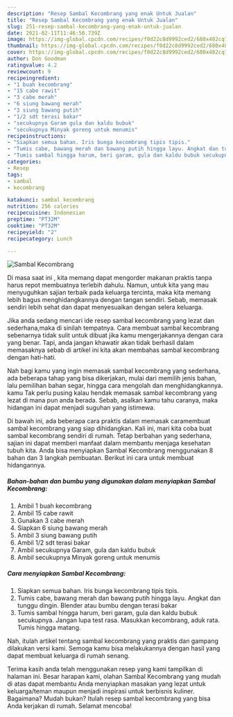 ```yaml
---
description: "Resep Sambal Kecombrang yang enak Untuk Jualan"
title: "Resep Sambal Kecombrang yang enak Untuk Jualan"
slug: 251-resep-sambal-kecombrang-yang-enak-untuk-jualan
date: 2021-02-11T11:46:50.739Z
image: https://img-global.cpcdn.com/recipes/f0d22c8d9992ced2/680x482cq70/sambal-kecombrang-foto-resep-utama.jpg
thumbnail: https://img-global.cpcdn.com/recipes/f0d22c8d9992ced2/680x482cq70/sambal-kecombrang-foto-resep-utama.jpg
cover: https://img-global.cpcdn.com/recipes/f0d22c8d9992ced2/680x482cq70/sambal-kecombrang-foto-resep-utama.jpg
author: Don Goodman
ratingvalue: 4.2
reviewcount: 9
recipeingredient:
- "1 buah kecombrang"
- "15 cabe rawit"
- "3 cabe merah"
- "6 siung bawang merah"
- "3 siung bawang putih"
- "1/2 sdt terasi bakar"
- "secukupnya Garam gula dan kaldu bubuk"
- "secukupnya Minyak goreng untuk menumis"
recipeinstructions:
- "Siapkan semua bahan. Iris bunga kecombrang tipis tipis."
- "Tumis cabe, bawang merah dan bawang putih hingga layu. Angkat dan tunggu dingin. Blender atau bumbu dengan terasi bakar"
- "Tumis sambal hingga harum, beri garam, gula dan kaldu bubuk secukupnya. Jangan lupa test rasa. Masukkan kecombrang, aduk rata. Tumis hingga matang."
categories:
- Resep
tags:
- sambal
- kecombrang

katakunci: sambal kecombrang 
nutrition: 256 calories
recipecuisine: Indonesian
preptime: "PT32M"
cooktime: "PT32M"
recipeyield: "2"
recipecategory: Lunch

---
```



![Sambal Kecombrang](https://img-global.cpcdn.com/recipes/f0d22c8d9992ced2/680x482cq70/sambal-kecombrang-foto-resep-utama.jpg)

Di masa  saat ini , kita memang dapat mengorder makanan praktis tanpa harus repot membuatnya terlebih dahulu. Namun, untuk kita yang mau menyuguhkan sajian terbaik pada keluarga tercinta, maka kita memang lebih bagus menghidangkannya dengan tangan sendiri. Sebab, memasak sendiri lebih sehat dan dapat menyesuaikan dengan selera keluarga.

Jika anda sedang mencari ide resep sambal kecombrang yang lezat dan sederhana,maka di sinilah tempatnya. Cara membuat sambal kecombrang  sebenarnya tidak sulit untuk dibuat jika kamu mengerjakannya dengan cara yang benar. Tapi, anda jangan khawatir akan tidak berhasil dalam memasaknya 
sebab di artikel ini kita akan membahas sambal kecombrang dengan hati-hati.  



Nah bagi kamu yang ingin memasak sambal kecombrang yang sederhana, ada beberapa tahap yang bisa dikerjakan, mulai dari memilih jenis bahan, lalu pemilihan bahan segar, hingga cara mengolah dan menghidangkannya. kamu Tak perlu pusing kalau hendak memasak sambal kecombrang yang lezat di mana pun anda berada. Sebab, asalkan kamu  tahu caranya, maka hidangan ini dapat menjadi suguhan yang istimewa.

Di bawah ini, ada beberapa cara praktis  dalam memasak caramembuat sambal kecombrang yang siap dihidangkan. Kali ini, mari kita coba buat sambal kecombrang sendiri di rumah. Tetap berbahan yang sederhana, sajian ini dapat memberi manfaat dalam membantu menjaga kesehatan tubuh kita. Anda bisa menyiapkan Sambal Kecombrang menggunakan 8 bahan dan 3 langkah pembuatan. Berikut ini cara untuk membuat hidangannya.

<!--inarticleads1-->

##### Bahan-bahan dan bumbu yang digunakan dalam menyiapkan Sambal Kecombrang:

1. Ambil 1 buah kecombrang
1. Ambil 15 cabe rawit
1. Gunakan 3 cabe merah
1. Siapkan 6 siung bawang merah
1. Ambil 3 siung bawang putih
1. Ambil 1/2 sdt terasi bakar
1. Ambil secukupnya Garam, gula dan kaldu bubuk
1. Ambil secukupnya Minyak goreng untuk menumis




<!--inarticleads2-->

##### Cara menyiapkan Sambal Kecombrang:

1. Siapkan semua bahan. Iris bunga kecombrang tipis tipis.
1. Tumis cabe, bawang merah dan bawang putih hingga layu. Angkat dan tunggu dingin. Blender atau bumbu dengan terasi bakar
1. Tumis sambal hingga harum, beri garam, gula dan kaldu bubuk secukupnya. Jangan lupa test rasa. Masukkan kecombrang, aduk rata. Tumis hingga matang.




Nah, itulah artikel tentang  sambal kecombrang  yang praktis dan gampang dilakukan versi kami. Semoga kamu bisa melakukannya dengan hasil yang dapat membuat keluarga di rumah senang. 

Terima kasih anda telah menggunakan resep yang kami tampilkan di halaman ini. Besar harapan kami, olahan  Sambal Kecombrang yang mudah di atas dapat membantu Anda menyiapkan masakan yang lezat untuk keluarga/teman maupun menjadi inspirasi untuk berbisnis kuliner. Bagaimana? Mudah bukan? Itulah resep sambal kecombrang yang bisa Anda kerjakan di rumah. Selamat mencoba!

